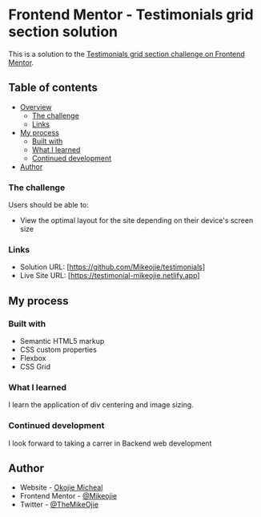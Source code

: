 # Frontend Mentor - Testimonials grid section solution

This is a solution to the [Testimonials grid section challenge on Frontend Mentor](https://www.frontendmentor.io/challenges/testimonials-grid-section-Nnw6J7Un7).

## Table of contents

- [Overview](#overview)
  - [The challenge](#the-challenge)
  - [Links](#links)
- [My process](#my-process)
  - [Built with](#built-with)
  - [What I learned](#what-i-learned)
  - [Continued development](#continued-development)
- [Author](#author)

### The challenge

Users should be able to:

- View the optimal layout for the site depending on their device's screen size

### Links

- Solution URL: [https://github.com/Mikeojie/testimonials]
- Live Site URL: [https://testimonial-mikeojie.netlify.app]

## My process

### Built with

- Semantic HTML5 markup
- CSS custom properties
- Flexbox
- CSS Grid

### What I learned

I learn the application of div centering and image sizing.

### Continued development

I look forward to taking a carrer in Backend web development
## Author

- Website - [Okojie Micheal](https://www.your-site.com)
- Frontend Mentor - [@Mikeojie](https://www.frontendmentor.io/profile/Mikeojie)
- Twitter - [@TheMikeOjie](https://www.twitter.com/TheMikeOjie)
